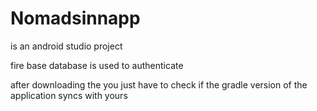 # Nomadsinnapp
is an android studio project

fire base database is used to authenticate

after downloading the you just have to check if the gradle version of the application syncs with yours
